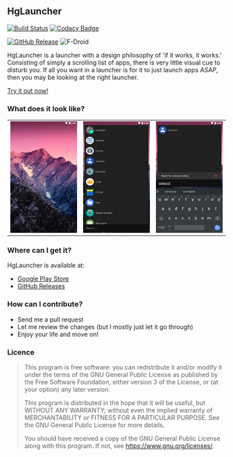 ## HgLauncher

 [![Build Status](https://travis-ci.org/F4uzan/HgLauncher.svg?branch=master)](https://travis-ci.org/F4uzan/HgLauncher)
 [![Codacy Badge](https://api.codacy.com/project/badge/Grade/7b102385347b4be5b180ce56391d1bd1)](https://app.codacy.com/app/F4uzan/HgLauncher?utm_source=github.com&utm_medium=referral&utm_content=F4uzan/HgLauncher&utm_campaign=Badge_Grade_Dashboard)

 [![GitHub Release](https://img.shields.io/github/release/F4uzan/HgLauncher.svg?logo=github)](https://github.com/F4uzan/HgLauncher/releases) ![F-Droid](https://img.shields.io/f-droid/v/mono.hg.svg)


HgLauncher is a launcher with a design philosophy of 'if it works, it works.' Consisting of simply a scrolling list of apps, there is very little visual cue to disturb you. If all you want in a launcher is for it to just launch apps _ASAP_, then you may be looking at the right launcher.

[Try it out now!](https://github.com/F4uzan/HgLauncher/blob/master/README.md#where-can-i-get-it)

### What does it look like?

| | | |
|:-------------------------:|:-------------------------:|:-------------------------:|
![Homescreen](https://github.com/F4uzan/HgLauncher/raw/master/fastlane/metadata/android/en-US/images/phoneScreenshots/1.png "Homescreen") | ![App list](https://github.com/F4uzan/HgLauncher/raw/master/fastlane/metadata/android/en-US/images/phoneScreenshots/2.png "List all your apps") | ![App search](https://github.com/F4uzan/HgLauncher/raw/master/fastlane/metadata/android/en-US/images/phoneScreenshots/3.png "Search and find apps")

### Where can I get it?

HgLauncher is available at:
- [Google Play Store](https://play.google.com/store/apps/details?id=mono.hg)
- [GitHub Releases](https://github.com/F4uzan/HgLauncher/releases)

### How can I contribute?

* Send me a pull request
* Let me review the changes (but I mostly just let it go through)
* Enjoy your life and move on!

### Licence

> This program is free software: you can redistribute it and/or modify it under the terms of the GNU General Public License as published by the Free Software Foundation, either version 3 of the License, or (at your option) any later version.
>
> This program is distributed in the hope that it will be useful, but WITHOUT ANY WARRANTY; without even the implied warranty of MERCHANTABILITY or FITNESS FOR A PARTICULAR PURPOSE. See the GNU General Public License for more details.
>
> You should have received a copy of the GNU General Public License along with this program.  If not, see <https://www.gnu.org/licenses/>.
